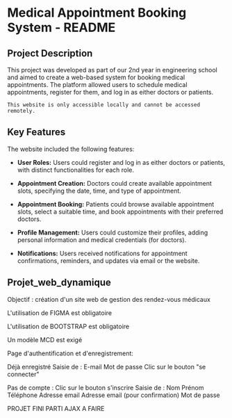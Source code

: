# Medical Appointment Booking System - README

## Project Description

This project was developed as part of our 2nd year in engineering school and aimed to create a web-based system for booking medical appointments. The platform allowed users to schedule medical appointments, register for them, and log in as either doctors or patients.

`This website is only accessible locally and cannot be accessed remotely.`

## Key Features

The website included the following features:

- **User Roles:** Users could register and log in as either doctors or patients, with distinct functionalities for each role.

- **Appointment Creation:** Doctors could create available appointment slots, specifying the date, time, and type of appointment.

- **Appointment Booking:** Patients could browse available appointment slots, select a suitable time, and book appointments with their preferred doctors.

- **Profile Management:** Users could customize their profiles, adding personal information and medical credentials (for doctors).

- **Notifications:** Users received notifications for appointment confirmations, reminders, and updates via email or the website.



## Projet_web_dynamique

Objectif : création d'un site web de gestion des rendez-vous médicaux


L'utilisation de FIGMA est obligatoire

L'utilisation de BOOTSTRAP est obligatoire

Un modèle MCD est exigé


Page d'authentification et d'enregistrement:

Déjà enregistré 
Saisie de :
E-mail
Mot de passe
Clic sur le bouton "se connecter"

Pas de compte :
Clic sur le bouton s'inscrire
Saisie de : 
Nom
Prénom
Téléphone
Adresse email
Adresse email (pour confirmation)
Mot de passe

PROJET FINI
PARTI AJAX A FAIRE

